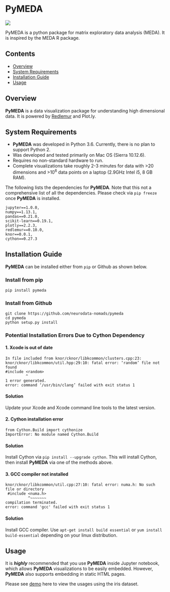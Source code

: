 # PyMEDA
![](https://travis-ci.org/neurodata-nomads/pymeda.svg?branch=master)

PyMEDA is a python package for matrix exploratory data analysis (MEDA). It is inspired by the MEDA R package.

## Contents
- [Overview](#overview)
- [System Requirements](#system-requirements)
- [Installation Guide](#installation-guide)
- [Usage](#usage)

## Overview
**PyMEDA** is a data visualization package for understanding high dimensional data. It is powered by [Redlemur](https://github.com/neurodatadesign/lemur "Redlemur") and Plot.ly.

## System Requirements
  - **PyMEDA** was developed in Python 3.6. Currently, there is no plan to support Python 2.
  - Was developed and tested primarily on Mac OS (Sierra 10.12.6).
  - Requires no non-standard hardware to run.
  - Complete visualizations take roughly 2-3 minutes for data with >20 dimensions and >10<sup>6</sup> data points on a laptop (2.9GHz Intel i5, 8 GB RAM).

The following lists the dependencies for **PyMEDA**. Note that this not a comprehensive list of all the dependencies. Please check via `pip freeze` once **PyMEDA** is installed. 

```
jupyter==1.0.0,
numpy==1.13.1,
pandas==0.21.0,
scikit-learn==0.19.1,
plotly==2.2.3,
redlemur==0.10.0,
knor==0.0.1,
cython==0.27.3
```

## Installation Guide
**PyMEDA** can be installed either from `pip` or Github as shown below. 

### Install from pip

    pip install pymeda

### Install from Github

    git clone https://github.com/neurodata-nomads/pymeda
    cd pymeda
    python setup.py install

### Potential Installation Errors Due to Cython Dependency
#### 1. Xcode is out of date

    In file included from knor/cknor/libkcommon/clusters.cpp:23:
    knor/cknor/libkcommon/util.hpp:29:10: fatal error: ‘random’ file not found
    #include <random>
             ^
    1 error generated.
    error: command ‘/usr/bin/clang’ failed with exit status 1

#### Solution
Update your Xcode and Xcode command line tools to the latest version.

#### 2. Cython installation error

    from Cython.Build import cythonize
    ImportError: No module named Cython.Build

#### Solution
Install Cython via `pip install --upgrade cython`. This will install Cython, 
then install **PyMEDA** via one of the methods above.

#### 3. GCC compiler not installed

    knor/cknor/libkcommon/util.cpp:27:10: fatal error: numa.h: No such file or directory
     #include <numa.h>
              ^~~~~~~~
    compilation terminated.
    error: command 'gcc' failed with exit status 1

#### Solution
Install GCC compiler. Use `apt-get install build essential` or `yum install build-essential` depending
on your linux distribution.

## Usage
It is **_highly_** recommended that you use **PyMEDA** inside Jupyter notebook, which allows **PyMEDA** visualizations to be easily embedded. However, **PyMEDA** also supports embedding in static HTML pages. 

Please see [demo](https://github.com/neurodata-nomads/pymeda/blob/master/notebooks/Demo.ipynb "PyMEDA demo using iris dataset")
 here to view the usages using the iris dataset.
